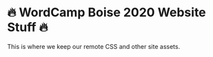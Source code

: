 # 🔥 WordCamp Boise 2020 Website Stuff 🔥

This is where we keep our remote CSS and other site assets.